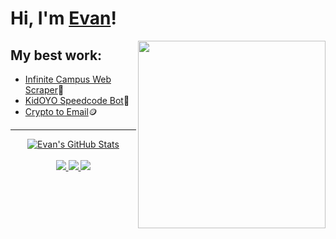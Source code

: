 # Hi, I'm [Evan](https://github.com/me-like-code)!

<a href="https://github.com/me-like-code"><img align="right" width="300" height="300" src="https://i.giphy.com/media/xT9IgzoKnwFNmISR8I/giphy.webp"></a>


## My best work:
- [Infinite Campus Web Scraper](https://github.com/me-like-code/infinite-campus-web-scraper)🏫
- [KidOYO Speedcode Bot](https://github.com/me-like-code/KidOYO-Speed-Code-Bot)🤖
- [Crypto to Email](https://github.com/me-like-code/crypto-to-email)🪙


----

<p align="center">
  <a href="https://github.com/me-like-code">
    <img src="https://github-readme-stats.vercel.app/api?username=me-like-code&hide=commits&count_private=true&show_icons=true" alt="Evan's GitHub Stats">
  </a>
  <br><br>
    <a href="https://badges.pufler.dev">
    <img src="https://badges.pufler.dev/years/me-like-code?style=flat-square&color=blue&logo=github">
  </a>
  <a href="https://github.com/me-like-code?tab=repositories">
    <img src="https://badges.pufler.dev/repos/me-like-code?style=flat-square&color=blue&logo=github">
  </a>
  <a href="https://gist.github.com/me-like-code">
    <img src="https://badges.pufler.dev/gists/me-like-code?style=flat-square&color=blue&logo=github">
  </a>
</p>
